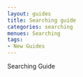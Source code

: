 ```yaml
---
layout: guides
title: Searching guide
categories: searching
menues: Searching
tags: 
- New Guides
---
```



Searching Guide